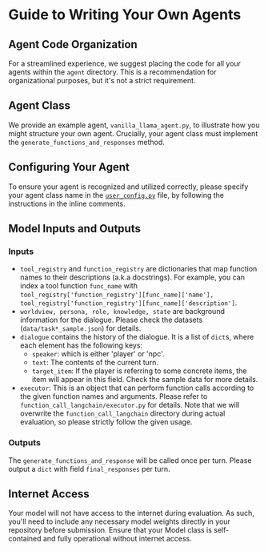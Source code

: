 # Guide to Writing Your Own Agents

## Agent Code Organization
For a streamlined experience, we suggest placing the code for all your agents within the `agent` directory. This is a recommendation for organizational purposes, but it's not a strict requirement.

## Agent Class
We provide an example agent, `vanilla_llama_agent.py`, to illustrate how you might structure your own agent. Crucially, your agent class must implement the `generate_functions_and_responses` method.

## Configuring Your Agent
To ensure your agent is recognized and utilized correctly, please specify your agent class name in the [`user_config.py`](user_config.py) file, by following the instructions in the inline comments.

## Model Inputs and Outputs

### Inputs
- `tool_registry` and `function_registry` are dictionaries that map function names to their descriptions (a.k.a docstrings). For example, you can index a tool function `func_name` with `tool_registry['function_registry'][func_name]['name'], tool_registry['function_registry'][func_name]['description']`. 
- `worldview, persona, role, knowledge, state` are background information for the dialogue. Please check the datasets (`data/task*_sample.json`) for details. 
- `dialogue` contains the history of the dialogue. It is a list of `dict`s, where each element has the following keys: 
    - `speaker`: which is either 'player' or 'npc'. 
    - `text`: The contents of the current turn. 
    - `target_item`: If the player is referring to some concrete items, the item will appear in this field. Check the sample data for more details. 
- `executor`: This is an object that can perform function calls according to the given function names and arguments. Please refer to `function_call_langchain/executor.py` for details. Note that we will overwrite the `function_call_langchain` directory during actual evaluation, so please strictly follow the given usage. 

### Outputs
The `generate_functions_and_response` will be called once per turn. Please output a `dict` with field `final_responses` per turn. 


## Internet Access
Your model will not have access to the internet during evaluation. As such, you'll need to include any necessary model weights directly in your repository before submission. Ensure that your Model class is self-contained and fully operational without internet access.
